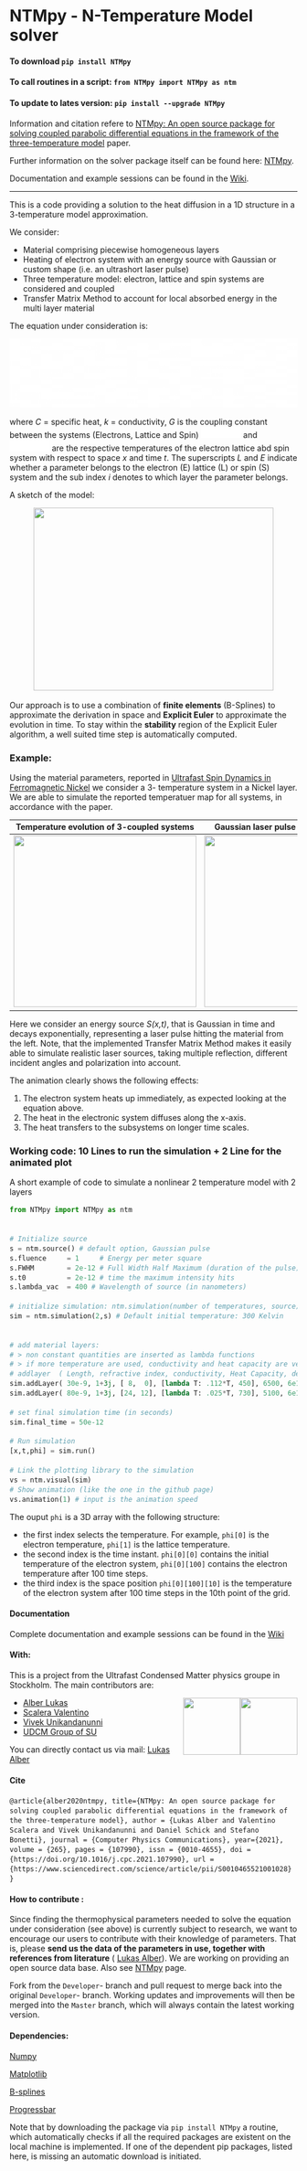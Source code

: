 # NTMpy - N-Temperature Model solver


#### To download                     `pip install NTMpy`

#### To call routines in a script:   `from NTMpy import NTMpy as ntm`

#### To update to lates version:     `pip install --upgrade NTMpy`

Information and citation refere to [NTMpy: An open source package for solving coupled parabolic differential equations in the framework of the three-temperature model](https://www.sciencedirect.com/science/article/pii/S0010465521001028?via%3Dihub) paper.

Further information on the solver package itself can be found here: [NTMpy](https://github.com/udcm-su/heat-diffusion-1D/tree/master/NTMpy).

Documentation and example sessions can be found in the [Wiki](https://github.com/udcm-su/heat-diffusion-1D/wiki).

------------------------------------------------------------------------------------------------------------------

This is a code providing a solution to the heat diffusion in a 1D structure in a 3-temperature model approximation.

We consider:
* Material comprising piecewise homogeneous layers
* Heating of electron system with an energy source with Gaussian or custom shape (i.e. an ultrashort laser pulse)
* Three temperature model: electron, lattice and spin systems are considered and coupled
* Transfer Matrix Method to account for local absorbed energy in the multi layer material

The equation under consideration is: 

 <img src="https://github.com/VaSca92/NTMpy/blob/master/Pictures/EquationDark.png?raw=true#gh-dark-mode-only" width="850" height="120" />
 
 where *C* = specific heat, *k* = conductivity, *G* is the coupling constant between the systems (Electrons, Lattice and Spin)
  <img src="https://github.com/VaSca92/NTMpy/blob/master/Pictures/phiE.png?raw=true#gh-dark-mode-only" width="70" height="20" /> and <img src="https://github.com/VaSca92/NTMpy/blob/master/Pictures/phiL.png?raw=true#gh-dark-mode-only" width="70" height="20" /> 
  are the respective temperatures of the electron lattice abd spin system with respect to space *x* and time *t*. The superscripts  *L* and *E* indicate whether a parameter belongs to the electron (E) lattice (L) or spin (S) system and the sub index *i* denotes to which layer the parameter belongs.
  
  A sketch of the model: 
  
  <p align="center">
  <img src="https://github.com/udcm-su/NTMpy/blob/master/Pictures/ThreeTMscetch.png" width="420" height="320" />
  </p>
 
 Our approach is to use a combination of **finite elements** (B-Splines) to approximate the derivation in space and **Explicit Euler** to approximate the evolution in time.
 To stay within the **stability** region of the Explicit Euler algorithm, a well suited time step is automatically computed.
 
  ### Example:
Using the material parameters, reported in [Ultrafast Spin Dynamics in Ferromagnetic Nickel](https://journals.aps.org/prl/abstract/10.1103/PhysRevLett.76.4250) we consider a 3- temperature system in a Nickel layer. We are able to simulate the reported temperatuer map for all systems, in accordance with the paper.
 
  Temperature evolution of 3-coupled systems |  Gaussian laser pulse S(x,t) hitting sample
:-------------------------:|:-------------------------:
 <img src="https://media.giphy.com/media/RHE9DS2kPSdobin3hv/giphy.gif" width="320" height="300" />  |  <img src="https://github.com/udcm-su/heat-diffusion-1D/blob/Developer/Pictures/Source.png" width="320" height="300" />
 
Here we consider an energy source *S(x,t)*, that is Gaussian in time and decays exponentially, representing a laser pulse hitting the material from the left. Note, that the implemented Transfer Matrix Method makes it easily able to simulate realistic laser sources, taking multiple reflection, different incident angles and polarization into account.
 
The animation clearly shows the following effects: 
  1. The electron system heats up immediately, as expected looking at the equation above.
  2. The heat in the electronic system diffuses along the x-axis.
  3. The heat transfers to the subsystems on longer time scales.

 ### Working code: 10 Lines to run the simulation + 2 Line for the animated plot
A short example of code to simulate a nonlinear 2 temperature model with 2 layers 
```python
from NTMpy import NTMpy as ntm


# Initialize source
s = ntm.source() # default option, Gaussian pulse
s.fluence     = 1     # Energy per meter square
s.FWHM        = 2e-12 # Full Width Half Maximum (duration of the pulse)
s.t0          = 2e-12 # time the maximum intensity hits
s.lambda_vac  = 400 # Wavelength of source (in nanometers)

# initialize simulation: ntm.simulation(number of temperatures, source)
sim = ntm.simulation(2,s) # Default initial temperature: 300 Kelvin


# add material layers:
# > non constant quantities are inserted as lambda functions
# > if more temperature are used, conductivity and heat capacity are vectors
# addlayer  ( Length, refractive index, conductivity, Heat Capacity, density, coupling)
sim.addLayer( 30e-9, 1+3j, [ 8,  0], [lambda T: .112*T, 450], 6500, 6e17) # first layer
sim.addLayer( 80e-9, 1+3j, [24, 12], [lambda T: .025*T, 730], 5100, 6e17) # second layer

# set final simulation time (in seconds)
sim.final_time = 50e-12

# Run simulation
[x,t,phi] = sim.run()

# Link the plotting library to the simulation
vs = ntm.visual(sim)
# Show animation (like the one in the github page)
vs.animation(1) # input is the animation speed
```

The ouput `phi` is a 3D array with the following structure:
* the first index selects the temperature.
For example, `phi[0]` is the electron temperature, `phi[1]` is the lattice temperature.
* the second index is the time instant.
`phi[0][0]` contains the initial temperature of the electron system, `phi[0][100]` contains the electron temperature after 100 time steps.
* the third index is the space position
`phi[0][100][10]` is the temperature of the electron system after 100 time steps in the 10th point of the grid.

#### Documentation
Complete documentation and example sessions can be found in the [Wiki](https://github.com/udcm-su/heat-diffusion-1D/wiki)

#### With: 
This is a project from the Ultrafast Condensed Matter physics groupe in Stockholm. The main contributors are: 
* [Alber Lukas](https://github.com/luksen99) <img align="right" width="100" height="100" src="https://github.com/udcm-su/heat-diffusion-1D/blob/Developer/Pictures/SU.jpg">  <img align="right" width="100" height="100" src="https://github.com/udcm-su/heat-diffusion-1D/blob/Developer/Pictures/UDCM_logo.png">
* [Scalera Valentino](https://github.com/VaSca92) 
* [Vivek Unikandanunni](https://github.com/VivekUUnni)
* [UDCM Group of SU](http://udcm.fysik.su.se/)

You can directly contact us via mail: [Lukas Alber](mailto:lukas.alber@fysik.su.se)


#### Cite 

`@article{alber2020ntmpy,
    title={NTMpy: An open source package for solving coupled parabolic differential equations in the framework of the three-temperature model},
    author = {Lukas Alber and Valentino Scalera and Vivek Unikandanunni and Daniel Schick and Stefano Bonetti},
    journal = {Computer Physics Communications},
    year={2021},
    volume = {265},
    pages = {107990},
    issn = {0010-4655},
    doi = {https://doi.org/10.1016/j.cpc.2021.107990},
    url = {https://www.sciencedirect.com/science/article/pii/S0010465521001028}
}`



#### How to contribute : 

Since finding the thermophysical parameters needed to solve the equation under consideration (see above) is currently subject to research, we want to encourage our users to contribute with their knowledge of parameters. That is, please **send us the data of the parameters in use, together with references from literature** ( [Lukas Alber](mailto:lukas.alber@fysik.su.se)). We are working on providing an open source data base. Also see [NTMpy](https://github.com/udcm-su/heat-diffusion-1D/edit/master/NTMpy/README.md) page.

Fork from the `Developer`- branch and pull request to merge back into the original `Developer`- branch. 
Working updates and improvements will then be merged into the `Master` branch, which will always contain the latest working version.


#### Dependencies:

[Numpy](http://www.numpy.org/)

[Matplotlib](https://matplotlib.org/)

[B-splines](https://github.com/johntfoster)

[Progressbar](https://pypi.org/project/tqdm/2.2.3/)

Note that by downloading the package via `pip install NTMpy` a routine, which automatically checks if all the required packages are existent on the local machine is implemented. If one of the dependent pip packages, listed here, is missing an automatic download is initiated.

  

       
  

 

